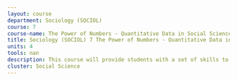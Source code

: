 ```yaml
---
layout: course 
department: Sociology (SOCIOL)
course: 7
course-name: The Power of Numbers - Quantitative Data in Social Sciences
title: Sociology (SOCIOL) 7 The Power of Numbers - Quantitative Data in Social Sciences
units: 4
tools: nan
description: This course will provide students with a set of skills to understand, evaluate, use, and produce quantitative data about the social world. It is intended specifically for social science majors, and focuses on social science questions. Students will learn to - produce basic graphs, find good-quality and relevant data on the web, manipulate data in a spreadsheet, including producing pivot tables, understand and calculate basic statistical measures of central tendency, variation, and correlation, understand and apply basic concepts of sampling and selection, and recognize an impossible statistic.
cluster: Social Science
---
```

